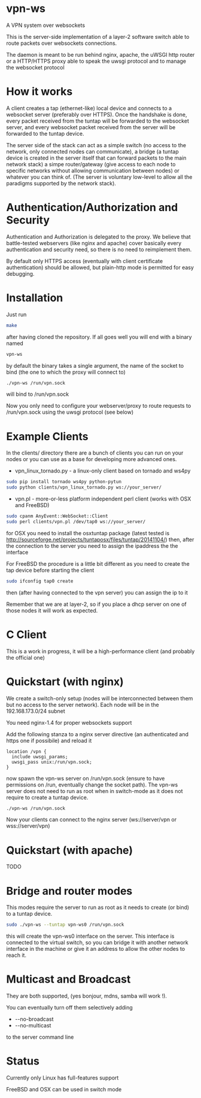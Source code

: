 vpn-ws
======

A VPN system over websockets

This is the server-side implementation of a layer-2 software switch able to route packets over websockets connections.

The daemon is meant to be run behind nginx, apache, the uWSGI http router or a HTTP/HTTPS proxy able to speak the uwsgi protocol and to manage
the websocket protocol

How it works
============

A client creates a tap (ethernet-like) local device and connects to a websocket server (preferably over HTTPS). Once the handshake is done,
every packet received from the tuntap will be forwarded to the websocket server, and every websocket packet received from the server will be forwarded
to the tuntap device.

The server side of the stack can act as a simple switch (no access to the network, only connected nodes can communicate), a bridge (a tuntap device is created in
the server itself that can forward packets to the main network stack) a simpe router/gateway (give access to each node to specific networks without allowing communication between nodes) or whatever
you can think of. (The server is voluntary low-level to allow all the paradigms supported by the network stack).

Authentication/Authorization and Security
=========================================

Authentication and Authorization is delegated to the proxy. We believe that battle-tested webservers (like nginx and apache) cover basically every authentication and security need, so there is no need to reimplement them.

By default only HTTPS access (eventually with client certificate authentication) should be allowed, but plain-http mode is permitted for easy debugging.

Installation
============

Just run

```sh
make
```

after having cloned the repository. If all goes well you will end with a binary named

```sh
vpn-ws
```

by default the binary takes a single argument, the name of the socket to bind (the one to which the proxy will connect to)

```sh
./vpn-ws /run/vpn.sock
```

will bind to /run/vpn.sock

Now you only need to configure your webserver/proxy to route requests to /run/vpn.sock using the uwsgi protocol (see below)

Example Clients
===============

In the clients/ directory there are a bunch of clients you can run on your nodes or you can use as a base for developing more advanced ones.

* vpn_linux_tornado.py - a linux-only client based on tornado and ws4py

```sh
sudo pip install tornado ws4py python-pytun
sudo python clients/vpn_linux_tornado.py ws://your_server/
```

* vpn.pl - more-or-less platform independent perl client (works with OSX and FreeBSD)

```sh
sudo cpanm AnyEvent::WebSocket::Client
sudo perl clients/vpn.pl /dev/tap0 ws://your_server/
```

for OSX you need to install the osxtuntap package (latest tested is http://sourceforge.net/projects/tuntaposx/files/tuntap/20141104/) then, after the connection to the server you need to assign the ipaddress the the interface

For FreeBSD the procedure is a little bit different as you need to create the tap device before starting the client

```sh
sudo ifconfig tap0 create
```

then (after having connected to the vpn server) you can assign the ip to it

Remember that we are at layer-2, so if you place a dhcp server on one of those nodes it will work as expected.


C Client
========

This is a work in progress, it will be a high-performance client (and probably the official one)

Quickstart (with nginx)
=======================

We create a switch-only setup (nodes will be interconnected between them but no access to the server network). Each node will be in the 192.168.173.0/24 subnet

You need nginx-1.4 for proper websockets support

Add the following stanza to a nginx server directive (an authenticated and https one if possibile) and reload it

```nginx
location /vpn {
  include uwsgi_params;
  uwsgi_pass unix:/run/vpn.sock;
}
```

now spawn the vpn-ws server on /run/vpn.sock (ensure to have permissions on /run, eventually change the socket path). The vpn-ws server does not need to run as root when in switch-mode as it does not require to create a tuntap device.

```sh
./vpn-ws /run/vpn.sock
```

Now your clients can connect to the nginx server (ws://server/vpn or wss://server/vpn)

Quickstart (with apache)
========================

TODO

Bridge and router modes
=======================

This modes require the server to run as root as it needs to create (or bind) to a tuntap device.

```sh
sudo ./vpn-ws --tuntap vpn-ws0 /run/vpn.sock
```

this will create the vpn-ws0 interface on the server. This interface is connected to the virtual switch, so you can bridge it with another network interface in the machine or give it an address to allow the other nodes to reach it.

Multicast and Broadcast
=======================

They are both supported, (yes bonjour, mdns, samba will work !).

You can eventually turn off them selectively adding

* --no-broadcast
* --no-multicast

to the server command line

Status
======

Currently only Linux has full-features support

FreeBSD and OSX can be used in switch mode
